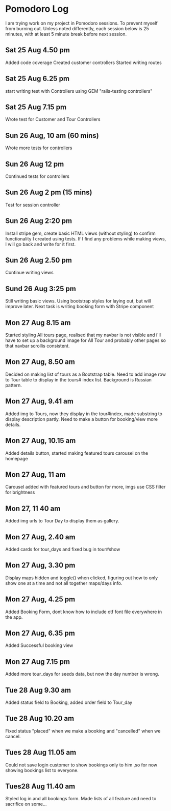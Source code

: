 # Pomodoro Log

I am trying work on my project in Pomodoro sessions.
To prevent myself from burning out.
Unless noted differently, each session below is 25 minutes, with at least 5 minute break before next session.

## Sat 25 Aug 4.50 pm
Added code coverage
Created customer controllers
Started writing routes

## Sat 25 Aug 6.25 pm
start writing test with Controllers using GEM "rails-testing controllers"

## Sat 25 Aug 7.15 pm
Wrote test for Customer and Tour Controllers

## Sun 26 Aug, 10 am (60 mins)
Wrote more tests for controllers

## Sun 26 Aug 12 pm
Continued tests for controllers

## Sun 26 Aug 2 pm (15 mins)
Test for session controller

## Sun 26 Aug 2:20 pm
Install stripe gem, create basic HTML views (without styling) to confirm functionality I created using tests.
If I find any problems while making views, I will go back and write for it first.

## Sun 26 Aug 2.50 pm
Continue writing views

## Sund 26 Aug 3:25 pm
Still writing basic views. Using bootstrap styles for laying out, but will improve later.
Next task is writing booking form with Stripe component

## Mon 27 Aug 8.15 am 
Started styling All tours page, realised that my navbar is not visible and i'll have to set up a background image for All Tour and probably other pages so that navbar scrollis consistent.

## Mon 27 Aug, 8.50 am
Decided on making list of tours as a Bootstrap table. Need to add image row to Tour table to display in the tours# index list. Background is Russian pattern.


## Mon 27 Aug, 9.41 am
Added img to Tours, now they display in the tour#index, made substring to display description partly. Need to make a button for booking/view more details.

## Mon 27 Aug, 10.15 am
Added details button, started making featured tours carousel on the homepage

## Mon 27 Aug, 11 am
Carousel added with featured tours and button for more, imgs use CSS filter for brightness

## Mon 27, 11 40 am
Added img urls to Tour Day to display them as gallery.

## Mon 27 Aug, 2.40 am
Added cards for tour_days and fixed bug in tour#show

## Mon 27 Aug, 3.30 pm
Display maps hidden and toggle() when clicked, figuring out how to only show one at a time and not all together maps/days info.
 

## Mon 27 Aug, 4.25 pm
Added Booking Form, dont know how to include otf font file everywhere in the app.

## Mon 27 Aug, 6.35 pm
Added Successful booking view

## Mon 27 Aug 7.15 pm
Added more tour_days for seeds data, but now the day number is wrong.



## Tue 28 Aug 9.30 am
Added status field to Booking, added order field to Tour_day

## Tue 28 Aug 10.20 am
Fixed status "placed" when we make a booking and "cancelled" when we cancel.

## Tues 28 Aug 11.05 am
Could not save login customer to show bookings only to him ,so for now showing bookings list to everyone.

## Tues28 Aug 11.40 am
Styled log in and all bookings form. Made lists of all feature and need to sacrifice on some...


